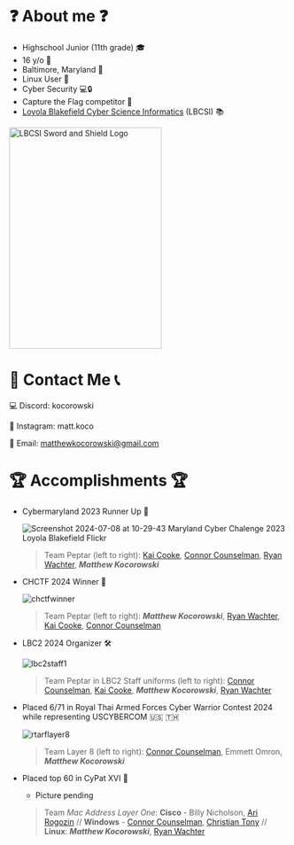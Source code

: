 # ❓ About me ❓

- Highschool Junior (11th grade) 🎓
- 16 y/o 🎂
- Baltimore, Maryland 📍
- Linux User 🐧
- Cyber Security 💻🔒
- Capture the Flag competitor 🚩
- [Loyola Blakefield Cyber Science Informatics](https://lbc2.org/lbcsi/) (LBCSI) 📚

<img src="https://github.com/mattkoco/mattkoco/assets/108554371/6a3a9ac1-003d-418e-8c8a-096f719e29cd" alt="LBCSI Sword and Shield Logo" width="275" height="400" />




# 📮 Contact Me 📞

💻 Discord: kocorowski

📸 Instagram: matt.koco

📝 Email: matthewkocorowski@gmail.com




# 🏆 Accomplishments 🏆

- Cybermaryland 2023 Runner Up 🥈
  
  ![Screenshot 2024-07-08 at 10-29-43 Maryland Cyber Chalenge 2023 Loyola Blakefield Flickr](https://github.com/mattkoco/mattkoco/assets/108554371/eb96998a-85d2-4b6a-923a-b97a01301435)

  > Team Peptar (left to right): [Kai Cooke](https://github.com/ediveroli), [Connor Counselman](https://github.com/ConnorC455), [Ryan Wachter](https://github.com/rcwachter), ***Matthew Kocorowski***

- CHCTF 2024 Winner 🥇

  ![chctfwinner](https://github.com/mattkoco/mattkoco/assets/108554371/9cb15aa5-b660-45b4-90c9-9be83dbd7c6e)

  > Team Peptar (left to right): ***Matthew Kocorowski***, [Ryan Wachter](https://github.com/rcwachter), [Kai Cooke](https://github.com/ediveroli), [Connor Counselman](https://github.com/ConnorC455)
  
- LBC2 2024 Organizer 🛠

  ![lbc2staff1](https://github.com/mattkoco/mattkoco/assets/108554371/f1c1e564-965b-4232-b4d9-51211187e153)

  > Team Peptar in LBC2 Staff uniforms (left to right): [Connor Counselman](https://github.com/ConnorC455), [Kai Cooke](https://github.com/ediveroli), ***Matthew Kocorowski***, [Ryan Wachter](https://github.com/rcwachter)

- Placed 6/71 in Royal Thai Armed Forces Cyber Warrior Contest 2024 while representing USCYBERCOM 🇺🇸 🇹🇭
  
  ![rtarflayer8](https://github.com/mattkoco/mattkoco/assets/108554371/585b3aa7-0e84-4963-960b-8a54c321f06c)

  > Team Layer 8 (left to right): [Connor Counselman](https://github.com/ConnorC455), Emmett Omron, ***Matthew Kocorowski***

- Placed top 60 in CyPat XVI 🐧
  
  - Picture pending
  
  > Team _Mac Address Layer One_: **Cisco** - Billy Nicholson, [Ari Rogozin](https://github.com/Rus1130) // **Windows** - [Connor Counselman](https://github.com/ConnorC455), [Christian Tony](https://github.com/c0demilk) // **Linux**: ***Matthew Kocorowski***, [Ryan Wachter](https://github.com/rcwachter)


